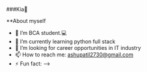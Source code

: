 ###Kia💞


**About myself 

- 🔭 I’m BCA student.💻
- 🌱 I’m currently learning python full stack 
- 👯 I’m looking for career opportunities in IT industry 
- 📫 How to reach me: ashupatil2730@gmail.com
- ⚡ Fun fact: 
-->
